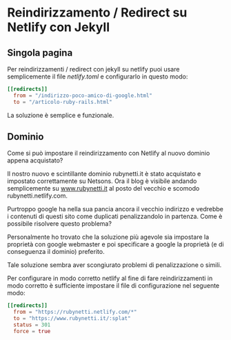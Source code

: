 # Reindirizzamento / Redirect su Netlify con Jekyll

## Singola pagina

Per reindirizzamenti / redirect con jekyll su netlify puoi usare semplicemente il file _netlify.toml_ e configurarlo in questo modo:

```toml
[[redirects]]
  from = "/indirizzo-poco-amico-di-google.html"
  to = "/articolo-ruby-rails.html"
```

La soluzione è semplice e funzionale.

## Dominio

Come si può impostare il reindirizzamento con Netlify al nuovo dominio appena acquistato?

Il nostro nuovo e scintillante dominio rubynetti.it è stato acquistato e impostato correttamente su Netsons.
Ora il blog è visibile andando semplicemente su www.rubynetti.it al posto del vecchio e scomodo rubynetti.netlify.com.

Purtroppo google ha nella sua pancia ancora il vecchio indirizzo e vedrebbe i contenuti di questi sito come duplicati penalizzandolo in partenza.
Come è possibile risolvere questo problema?

Personalmente ho trovato che la soluzione più agevole sia impostare la proprietà con google webmaster e poi specificare a google la proprietà (e di conseguenza il dominio) preferito.

Tale soluzione sembra aver scongiurato problemi di penalizzazione o simili.

Per configurare in modo corretto netlify al fine di fare reindirizzamenti in modo corretto è sufficiente impostare il file di configurazione nel seguente modo:

```toml
[[redirects]]
  from = "https://rubynetti.netlify.com/*"
  to = "https://www.rubynetti.it/:splat"
  status = 301
  force = true
```
